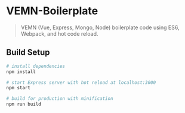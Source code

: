 # VEMN-Boilerplate

> VEMN (Vue, Express, Mongo, Node) boilerplate code using ES6, Webpack, and hot code reload.

## Build Setup

``` bash
# install dependencies
npm install

# start Express server with hot reload at localhost:3000
npm start

# build for production with minification
npm run build
```

